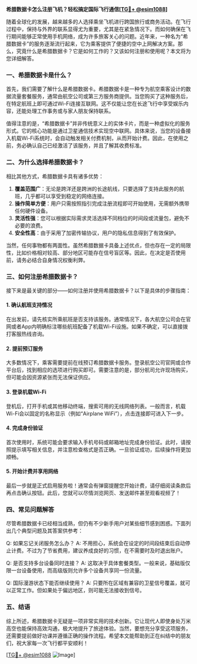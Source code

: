 **希腊数据卡怎么注册飞机？轻松搞定国际飞行通信[[TG💪+ @esim1088](https://t.me/s/esim1088)]**

随着全球化的发展，越来越多的人选择乘坐飞机进行跨国旅行或商务活动。在飞行过程中，保持与外界的联系显得尤为重要，尤其是在紧急情况下。而如何确保在飞行期间能够正常使用手机网络，成为许多旅客关心的问题。近年来，一种名为“希腊数据卡”的服务逐渐流行起来，它为乘客提供了便捷的空中上网解决方案。那么，究竟什么是希腊数据卡？它是如何工作的？又该如何注册和使用呢？本文将为您详细解答。

### 一、希腊数据卡是什么？

首先，我们需要了解什么是希腊数据卡。希腊数据卡是一种专为航空乘客设计的数据流量套餐服务，通常由航空公司或第三方服务商提供。当您购买了这种服务后，在特定航班上即可通过Wi-Fi连接互联网。这不仅能让您在长途飞行中享受娱乐内容，还能处理工作事务或与家人朋友保持联系。

值得注意的是，“希腊数据卡”并非传统意义上的实体卡片，而是一种虚拟化的服务形式。它的核心功能是通过卫星通信技术实现空中联网。具体来说，当您的设备接入机载Wi-Fi系统时，会自动触发相关付费机制，从而开始计费。因此，在使用之前，务必确认自己已经激活了该服务，并且了解其收费标准。

### 二、为什么选择希腊数据卡？

相比其他方式，希腊数据卡具有诸多优势：

1. **覆盖范围广**：无论是跨洋还是跨洲的长途航线，只要选择了支持此服务的航班，几乎都可以享受到稳定的网络连接。
2. **操作简单方便**：用户只需按照指引完成注册流程即可开始使用，无需额外携带任何硬件设备。
3. **灵活性强**：您可以根据实际需求灵活选择不同档位的时间段或流量包，避免不必要的浪费。
4. **安全性高**：由于采用了加密传输协议，用户的隐私信息得到了有效保护。

当然，任何事物都有两面性。虽然希腊数据卡具备上述优点，但也存在一定的局限性，比如价格相对较高、部分地区可能存在信号盲区等。因此，在决定是否使用前，请务必结合自身情况权衡利弊。

### 三、如何注册希腊数据卡？

接下来是最关键的部分——如何注册并使用希腊数据卡？以下是具体的步骤指南：

#### 1. 确认航班支持情况

在出发前，请先核实所乘航班是否支持该服务。通常情况下，各大航空公司会在官网或者App内明确标注哪些航班配备了机载Wi-Fi设施。如果不确定，可以直接拨打客服热线咨询。

#### 2. 提前预订服务

大多数情况下，乘客需要提前在线预订希腊数据卡服务。登录航空公司官网或合作平台后，找到相应的选项进行购买即可。需要注意的是，部分航司允许现场购买，但可能会因资源紧张而无法保证供应。

#### 3. 登录机载Wi-Fi

登机后，打开手机或其他移动终端，搜索可用的无线网络列表。一般而言，机载Wi-Fi会以固定的名称显示（例如“Airplane WiFi”），点击连接即可进入下一步。

#### 4. 完成身份验证

首次使用时，系统可能会要求输入手机号码或邮箱地址完成身份验证。此时，请按照提示填写相关信息，并注意检查格式是否正确。一旦验证成功，后续操作将更加顺畅。

#### 5. 开始计费并享用网络

最后一步就是正式启用服务啦！通常会有弹窗提醒您开始计费，请仔细阅读条款后再点击确认按钮。此后，您就可以尽情浏览网页、发送邮件甚至观看视频了！

### 四、常见问题解答

尽管希腊数据卡已经相当成熟，但仍有不少新手用户对某些细节感到困惑。下面列出几个典型问题及其答案供参考：

Q: 如果忘记关闭服务怎么办？
A: 不用担心，系统会在设定的时间段结束后自动停止计费。不过为了节省费用，建议养成良好的习惯，在不需要时及时退出账户。

Q: 是否支持多台设备同时连接？
A: 这取决于具体套餐类型。一般来说，基础版仅限一台设备使用，而高级版则允许多个设备共享同一份流量。

Q: 国际漫游状态下能否继续使用？
A: 只要所在区域有兼容的卫星信号覆盖，就可以正常工作。但如果处于偏远地区，则可能无法接收到信号。

### 五、结语

综上所述，希腊数据卡无疑是一项非常实用的技术创新。它让现代人即使身处万米高空也能保持高效沟通，极大地提升了旅途体验。当然，要想充分享受这项服务，还需要提前做好功课并遵循正确的操作流程。希望本文能帮助到正在纠结中的朋友们，祝大家每一次飞行都平安顺利！

[[TG💪+ @esim1088](https://t.me/s/esim1088) ![Image](https://i.postimg.cc/4NQfJmqS/Snipaste-2025-05-13-00-14-12.png)]